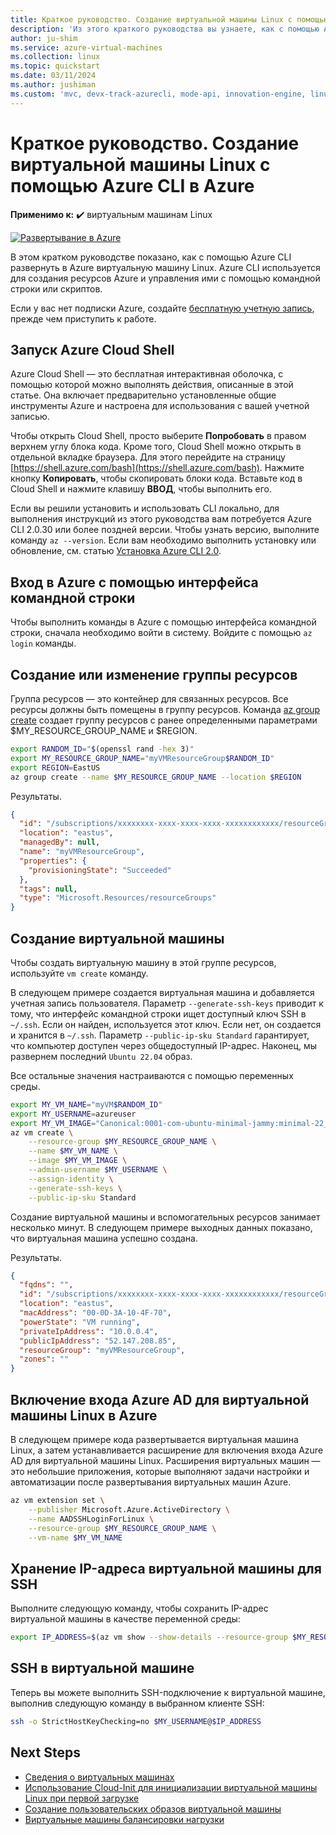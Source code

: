```yaml
---
title: Краткое руководство. Создание виртуальной машины Linux с помощью Azure CLI
description: 'Из этого краткого руководства вы узнаете, как с помощью Azure CLI создать виртуальную машину Linux.'
author: ju-shim
ms.service: azure-virtual-machines
ms.collection: linux
ms.topic: quickstart
ms.date: 03/11/2024
ms.author: jushiman
ms.custom: 'mvc, devx-track-azurecli, mode-api, innovation-engine, linux-related-content'
---
```


# Краткое руководство. Создание виртуальной машины Linux с помощью Azure CLI в Azure

**Применимо к:** :heavy_check_mark: виртуальным машинам Linux

[![Развертывание в Azure](https://aka.ms/deploytoazurebutton)](https://go.microsoft.com/fwlink/?linkid=2285977)

В этом кратком руководстве показано, как с помощью Azure CLI развернуть в Azure виртуальную машину Linux. Azure CLI используется для создания ресурсов Azure и управления ими с помощью командной строки или скриптов.

Если у вас нет подписки Azure, создайте [бесплатную учетную запись](https://azure.microsoft.com/free/?WT.mc_id=A261C142F), прежде чем приступить к работе.

## Запуск Azure Cloud Shell

Azure Cloud Shell — это бесплатная интерактивная оболочка, с помощью которой можно выполнять действия, описанные в этой статье. Она включает предварительно установленные общие инструменты Azure и настроена для использования с вашей учетной записью. 

Чтобы открыть Cloud Shell, просто выберите **Попробовать** в правом верхнем углу блока кода. Кроме того, Cloud Shell можно открыть в отдельной вкладке браузера. Для этого перейдите на страницу [https://shell.azure.com/bash](https://shell.azure.com/bash). Нажмите кнопку **Копировать**, чтобы скопировать блоки кода. Вставьте код в Cloud Shell и нажмите клавишу **ВВОД**, чтобы выполнить его.

Если вы решили установить и использовать CLI локально, для выполнения инструкций из этого руководства вам потребуется Azure CLI 2.0.30 или более поздней версии. Чтобы узнать версию, выполните команду `az --version`. Если вам необходимо выполнить установку или обновление, см. статью [Установка Azure CLI 2.0]( /cli/azure/install-azure-cli).

## Вход в Azure с помощью интерфейса командной строки

Чтобы выполнить команды в Azure с помощью интерфейса командной строки, сначала необходимо войти в систему. Войдите с помощью `az login` команды.

## Создание или изменение группы ресурсов

Группа ресурсов — это контейнер для связанных ресурсов. Все ресурсы должны быть помещены в группу ресурсов. Команда [az group create](/cli/azure/group) создает группу ресурсов с ранее определенными параметрами $MY_RESOURCE_GROUP_NAME и $REGION.

```bash
export RANDOM_ID="$(openssl rand -hex 3)"
export MY_RESOURCE_GROUP_NAME="myVMResourceGroup$RANDOM_ID"
export REGION=EastUS
az group create --name $MY_RESOURCE_GROUP_NAME --location $REGION
```

Результаты.

<!-- expected_similarity=0.3 -->
```json
{
  "id": "/subscriptions/xxxxxxxx-xxxx-xxxx-xxxx-xxxxxxxxxxxx/resourceGroups/myVMResourceGroup",
  "location": "eastus",
  "managedBy": null,
  "name": "myVMResourceGroup",
  "properties": {
    "provisioningState": "Succeeded"
  },
  "tags": null,
  "type": "Microsoft.Resources/resourceGroups"
}
```

## Создание виртуальной машины

Чтобы создать виртуальную машину в этой группе ресурсов, используйте `vm create` команду. 

В следующем примере создается виртуальная машина и добавляется учетная запись пользователя. Параметр `--generate-ssh-keys` приводит к тому, что интерфейс командной строки ищет доступный ключ SSH в `~/.ssh`. Если он найден, используется этот ключ. Если нет, он создается и хранится в `~/.ssh`. Параметр `--public-ip-sku Standard` гарантирует, что компьютер доступен через общедоступный IP-адрес. Наконец, мы развернем последний `Ubuntu 22.04` образ.

Все остальные значения настраиваются с помощью переменных среды.

```bash
export MY_VM_NAME="myVM$RANDOM_ID"
export MY_USERNAME=azureuser
export MY_VM_IMAGE="Canonical:0001-com-ubuntu-minimal-jammy:minimal-22_04-lts-gen2:latest"
az vm create \
    --resource-group $MY_RESOURCE_GROUP_NAME \
    --name $MY_VM_NAME \
    --image $MY_VM_IMAGE \
    --admin-username $MY_USERNAME \
    --assign-identity \
    --generate-ssh-keys \
    --public-ip-sku Standard
```

Создание виртуальной машины и вспомогательных ресурсов занимает несколько минут. В следующем примере выходных данных показано, что виртуальная машина успешно создана.

Результаты.
<!-- expected_similarity=0.3 -->
```json
{
  "fqdns": "",
  "id": "/subscriptions/xxxxxxxx-xxxx-xxxx-xxxx-xxxxxxxxxxxx/resourceGroups/myVMResourceGroup/providers/Microsoft.Compute/virtualMachines/myVM",
  "location": "eastus",
  "macAddress": "00-0D-3A-10-4F-70",
  "powerState": "VM running",
  "privateIpAddress": "10.0.0.4",
  "publicIpAddress": "52.147.208.85",
  "resourceGroup": "myVMResourceGroup",
  "zones": ""
}
```

## Включение входа Azure AD для виртуальной машины Linux в Azure

В следующем примере кода развертывается виртуальная машина Linux, а затем устанавливается расширение для включения входа Azure AD для виртуальной машины Linux. Расширения виртуальных машин — это небольшие приложения, которые выполняют задачи настройки и автоматизации после развертывания виртуальных машин Azure.

```bash
az vm extension set \
    --publisher Microsoft.Azure.ActiveDirectory \
    --name AADSSHLoginForLinux \
    --resource-group $MY_RESOURCE_GROUP_NAME \
    --vm-name $MY_VM_NAME
```

## Хранение IP-адреса виртуальной машины для SSH

Выполните следующую команду, чтобы сохранить IP-адрес виртуальной машины в качестве переменной среды:

```bash
export IP_ADDRESS=$(az vm show --show-details --resource-group $MY_RESOURCE_GROUP_NAME --name $MY_VM_NAME --query publicIps --output tsv)
```

## SSH в виртуальной машине

<!--## Export the SSH configuration for use with SSH clients that support OpenSSH & SSH into the VM.
Log in to Azure Linux VMs with Azure AD supports exporting the OpenSSH certificate and configuration. That means you can use any SSH clients that support OpenSSH-based certificates to sign in through Azure AD. The following example exports the configuration for all IP addresses assigned to the VM:-->

<!--
```bash
yes | az ssh config --file ~/.ssh/config --name $MY_VM_NAME --resource-group $MY_RESOURCE_GROUP_NAME
```
-->

Теперь вы можете выполнить SSH-подключение к виртуальной машине, выполнив следующую команду в выбранном клиенте SSH:

```bash
ssh -o StrictHostKeyChecking=no $MY_USERNAME@$IP_ADDRESS
```

## Next Steps

* [Сведения о виртуальных машинах](../index.yml)
* [Использование Cloud-Init для инициализации виртуальной машины Linux при первой загрузке](tutorial-automate-vm-deployment.md)
* [Создание пользовательских образов виртуальной машины](tutorial-custom-images.md)
* [Виртуальные машины балансировки нагрузки](../../load-balancer/quickstart-load-balancer-standard-public-cli.md)
